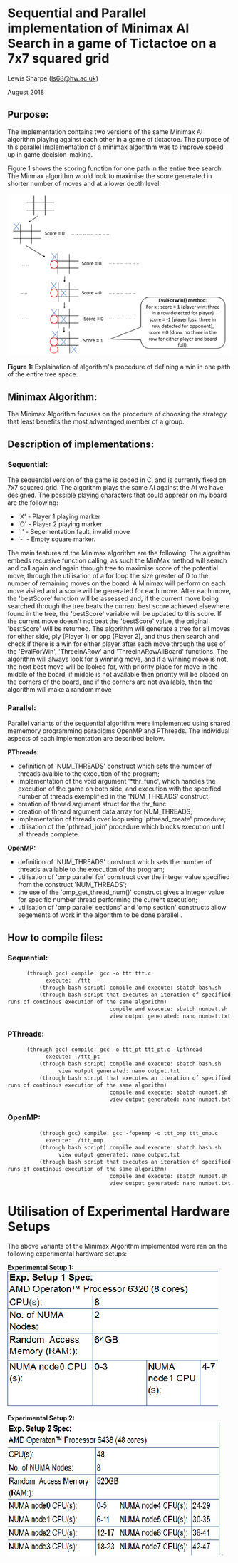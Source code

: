 # Sequential and Parallel implementation of Minimax AI Search in a game of Tictactoe on a 7x7 squared grid
Lewis Sharpe (ls68@hw.ac.uk)

August 2018

## Purpose:
The implementation contains two versions of the same Minimax AI algorithm playing against each other in a game of tictactoe. The purpose of this parallel implementation of a minimax algorithm was to improve speed up in game decision-making. 

Figure 1 shows the scoring function for one path in the entire tree search. The Minmax algorithm would look to maximise the score generated in shorter number of moves and at a lower depth level.

![dia](images/dia.png)

**Figure 1:** Explaination of algorithm's procedure of defining a win in one path of the entire tree space. 

## Minimax Algorithm:
The Minimax Algorithm focuses on the procedure of choosing the strategy that least benefits the most advantaged member of a group. 

## Description of implementations: 
### Sequential:
The sequential version of the game is coded in C, and is currently fixed on 7x7 squared grid. The algorithm plays the same AI against the AI we have designed. The  possible playing characters that could apprear on my board are the following:
- 'X' - Player 1 playing marker
- 'O' - Player 2 playing marker
- '|' - Segementation fault, invalid move
- '-' - Empty square marker.

The main features of the Minimax algorithm are the following:
The algorithm embeds recursive function calling, as such the MinMax method will search and call again and again through tree to maximise score of the potential move, through the utilisation of a for loop the size greater of 0 to the number of remaining moves on the board. A Minimax will perform on each move visited and a score will be generated for each move. After each move, the 'bestScore' function will be assessed and, if the current move being searched through the tree beats the current best score achieved elsewhere found in the tree, the 'bestScore' variable will be updated to this score. If the current move doesn't not beat the 'bestScore' value, the original 'bestScore' will be returned. The algorithm will generate a tree for all moves for either side, ply (Player 1) or opp (Player 2), and thus then search and check if there is a win for either player after each move through the use of the 'EvalForWin', 'ThreeInARow' and 'ThreeInARowAllBoard' functions. The algorithm will always look for a winning move, and if a winning move is not, the next best move will be looked for, with priority place for move in the middle of the board, if middle is not available then priority will be placed on the corners of the board, and if the corners are not available, then the algorithm will make a random move

### Parallel:
Parallel variants of the sequential algorithm were implemented using shared mememory programming paradigms OpenMP and PThreads. The individual aspects of each implementation are described below.

**PThreads:**
- definition of 'NUM_THREADS' construct which sets the number of threads avaible to the execution of the program;
- implementation of the void argument '*thr_func', which handles the execution of the game on both side, and execution with the specified number of threads exemplified in the 'NUM_THREADS' construct;
- creation of thread argument struct for the thr_func
- creation of thread argument data array for NUM_THREADS;
- implementation of threads over loop using 'pthread_create' procedure;
- utilisation of the 'pthread_join' procedure which blocks execution until all threads complete. 

**OpenMP:**
- definition of 'NUM_THREADS' construct which sets the number of threads available to the execution of the program;
- utilisation of 'omp parallel for' construct over the integer value specified from the construct 'NUM_THREADS';
- the use of the 'omp_get_thread_num()' construct gives a integer value for specific number thread performing the current execution;
- utilisation of 'omp parallel sections' and 'omp section' constructs allow segements of work in the algorithm to be done parallel .

## How to compile files: 

### Sequential:
	      (through gcc) compile: gcc -o ttt ttt.c
			    execute: ./ttt 
              (through bash script) compile and execute: sbatch bash.sh 
              (through bash script that executes an iteration of specified runs of continous execution of the same algorithm)
                                    compile and execute: sbatch numbat.sh
                                    view output generated: nano numbat.txt  
                

### PThreads: 
	      (through gcc) compile: gcc -o ttt_pt ttt_pt.c -lpthread 	
			    execute: ./ttt_pt
              (through bash script) compile and execute: sbatch bash.sh
				    view output generated: nano output.txt
              (through bash script that executes an iteration of specified runs of continous execution of the same algorithm) 
                                    compile and execute: sbatch numbat.sh
                                    view output generated: nano numbat.txt  

### OpenMP: 
              (through gcc) compile: gcc -fopenmp -o ttt_omp ttt_omp.c 
			    execute: ./ttt_omp
              (through bash script) compile and execute: sbatch bash.sh 
				    view output generated: nano output.txt
              (through bash script that executes an iteration of specified runs of continous execution of the same algorithm)
                                    compile and execute: sbatch numbat.sh
                                    view output generated: nano numbat.txt  

# Utilisation of Experimental Hardware Setups

The above variants of the Minimax Algorithm implemented were ran on the following experimental hardware setups:

**Experimental Setup 1:**
![exp1](images/exp1.png)

**Experimental Setup 2:**
![exp2](images/exp2.png)
.

